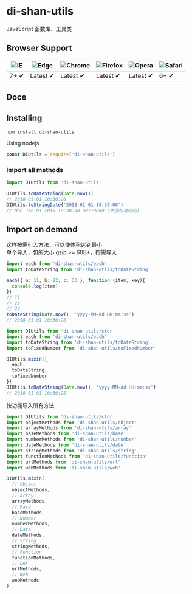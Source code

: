 # di-shan-utils

JavaScript 函数库、工具类

## Browser Support

![IE](https://raw.github.com/alrra/browser-logos/master/src/archive/internet-explorer_7-8/internet-explorer_7-8_48x48.png) | ![Edge](https://raw.github.com/alrra/browser-logos/master/src/edge/edge_48x48.png) | ![Chrome](https://raw.github.com/alrra/browser-logos/master/src/chrome/chrome_48x48.png) | ![Firefox](https://raw.github.com/alrra/browser-logos/master/src/firefox/firefox_48x48.png) | ![Opera](https://raw.github.com/alrra/browser-logos/master/src/opera/opera_48x48.png) | ![Safari](https://raw.github.com/alrra/browser-logos/master/src/safari/safari_48x48.png)
--- | --- | --- | --- | --- | --- |
7+ ✔ | Latest ✔ | Latest ✔ | Latest ✔ | Latest ✔ | 6+ ✔ |

## Docs


## Installing

```shell
npm install di-shan-utils
```

Using nodejs

```javascript
const DIUtils = require('di-shan-utils')
```



### Import all methods

```javascript
import DIUtils from 'di-shan-utils'

DIUtils.toDateString(Date.now())
// 2018-01-01 10:30:28
DIUtils.toStringDate('2018-01-01 10:30:00')
// Mon Jan 01 2018 10:30:00 GMT+0800 (中国标准时间)
```

## Import on demand

这样按需引入方法，可以使体积达到最小  
单个导入，包的大小 gzip >≈ 60B+，按需导入

```javascript
import each from 'di-shan-utils/each'
import toDateString from 'di-shan-utils/toDateString'

each({ a: 11, b: 22, c: 33 }, function (item, key){
  console.log(item)
})
// 11
// 22
// 33
toDateString(Date.now(), 'yyyy-MM-dd HH:mm:ss')
// 2018-01-01 10:30:28
```

```javascript
import DIUtils from 'di-shan-utils/ctor'
import each from 'di-shan-utils/each'
import toDateString from 'di-shan-utils/toDateString'
import toFixedNumber from 'di-shan-utils/toFixedNumber'

DIUtils.mixin({
  each,
  toDateString,
  toFixedNumber
})
DIUtils.toDateString(Date.now(), 'yyyy-MM-dd HH:mm:ss')
// 2018-01-01 10:30:28
```

按功能导入所有方法

```javascript
import DIUtils from 'di-shan-utils/ctor'
import objectMethods from 'di-shan-utils/object'
import arrayMethods from 'di-shan-utils/array'
import baseMethods from 'di-shan-utils/base'
import numberMethods from 'di-shan-utils/number'
import dateMethods from 'di-shan-utils/date'
import stringMethods from 'di-shan-utils/string'
import functionMethods from 'di-shan-utils/function'
import urlMethods from 'di-shan-utils/url'
import webMethods from 'di-shan-utils/web'

DIUtils.mixin(
  // Object
  objectMethods,
  // Array
  arrayMethods,
  // Base
  baseMethods,
  // Number
  numberMethods,
  // Date
  dateMethods,
  // String
  stringMethods,
  // Function
  functionMethods,
  // URL
  urlMethods,
  // Web
  webMethods
)
```

<!-- ## License

[MIT](LICENSE) © 2017-present-->
